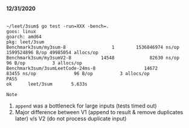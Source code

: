 #### 12/31/2020

```

~/leet/3sum$ go test -run=XXX -bench=.
goos: linux
goarch: amd64
pkg: leet/3sum
Benchmark3sum/my3sum-8                 1        1536846974 ns/op        1599524896 B/op 49985054 allocs/op
Benchmark3sum/my3sumV2-8           14548             82630 ns/op              96 B/op          3 allocs/op
Benchmark3sum/3sumLeetCode-24ms-8                  14672             83455 ns/op              96 B/op          3 allocs/op
PASS
ok      leet/3sum       5.633s
```

`Note`
1. `append` was a bottleneck for large inputs (tests timed out)
2. Major difference between V1 (append to result & remove duplicates later) v/s V2 (do not process duplicate input)